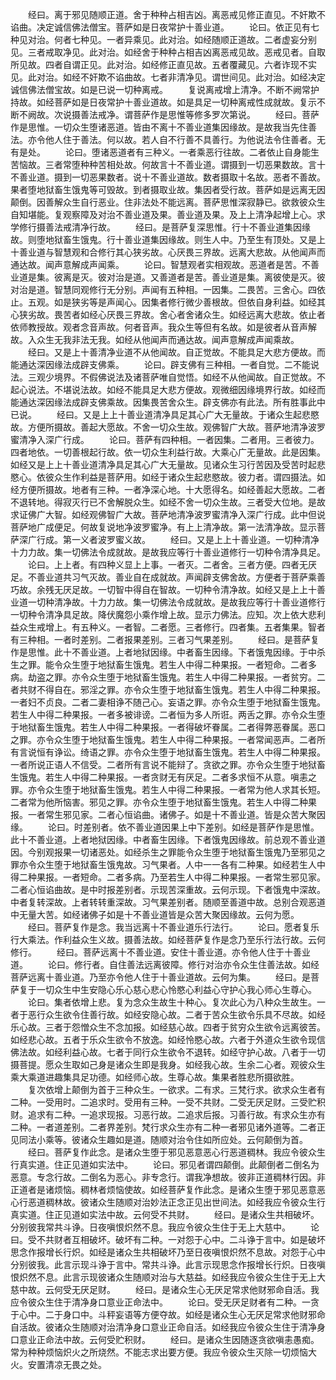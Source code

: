 <!-- { "loadSidebar": true } -->
　　经曰。离于邪见随顺正道。舍于种种占相吉凶。离恶戒见修正直见。不奸欺不谄曲。决定诚信佛法僧宝。菩萨如是日夜常护十善业道。
　　论曰。依正见有七种见对治。何者七种见。一者异乘见。此对治。如经随顺正道故。二者虚妄分别见。三者戒取净见。此对治。如经舍于种种占相吉凶离恶戒见故。恶戒见者。自取所见故。四者自谓正见。此对治。如经修正直见故。五者覆藏见。六者诈现不实见。此对治。如经不奸欺不谄曲故。七者非清净见。谓世间见。此对治。如经决定诚信佛法僧宝故。如是已说一切种离戒。
　　复说离戒增上清净。不断不阙常护持故。如经菩萨如是日夜常护十善业道故。如是具足一切种离戒性成就故。复示不断不阙故。次说摄善法戒净。谓菩萨作是思惟等修多罗次第说。
　　经曰。菩萨作是思惟。一切众生堕诸恶道。皆由不离十不善业道集因缘故。是故我当先住善法。亦令他人住于善法。何以故。若人自不行善不具善行。为他说法令住善者。无有是处。
　　论曰。堕诸恶道者有三种义。一者乘恶行往故。二者依止自身能生苦恼故。三者常堕种种苦相处故。何故言十不善业道。谓摄到一切恶果数故。言十不善业道。摄到一切恶果数者。说十不善业道故。数者摄取十名故。恶者不善故。果者堕地狱畜生饿鬼等可毁故。到者摄取业故。集因者受行故。菩萨如是远离无因颠倒。因善解众生自行恶业。住非法处不能远离。菩萨思惟深寂静已。欲救彼众生自知堪能。复观察障及对治不善业道及果。善业道及果。及上上清净起增上心。求学修行摄善法戒清净行故。
　　经曰。是菩萨复深思惟。行十不善业道集因缘故。则堕地狱畜生饿鬼。行十善业道集因缘故。则生人中。乃至生有顶处。又是上十善业道与智慧观和合修行其心狭劣故。心厌畏三界故。远离大悲故。从他闻声而通达故。闻声意解成声闻乘。
　　论曰。智慧观者实相观故。恶道者是苦。不善业道是集。彼离是灭。彼对治是道。又善道者是苦。善业道是集。离彼使是灭。彼对治是道。智慧同观修行无分别。声闻有五种相。一因集。二畏苦。三舍心。四依止。五观。如是狭劣等是声闻心。因集者修行微少善根故。但依自身利益。如经其心狭劣故。畏苦者如经心厌畏三界故。舍心者舍诸众生。如经远离大悲故。依止者依师教授故。观者念音声故。何者音声。我众生等但有名故。如是彼者从音声解故。入众生无我非法无我。如经从他闻声而通达故。闻声意解成声闻乘故。
　　经曰。又是上十善清净业道不从他闻故。自正觉故。不能具足大悲方便故。而能通达深因缘法成辟支佛乘。
　　论曰。辟支佛有三种相。一者自觉。二不能说法。三观少境界。不假佛说法及诸菩萨唯自觉悟。如经不从他闻故。自正觉故。不起心说法。不堪说法故。如经不能具足大悲方便故。观微细因缘境界行故。如经而能通达深因缘法成辟支佛乘故。因集畏苦舍众生。辟支佛亦有此法。所有胜事此中已说。
　　经曰。又是上上十善业道清净具足其心广大无量故。于诸众生起悲愍故。方便所摄故。善起大愿故。不舍一切众生故。观佛智广大故。菩萨地清净波罗蜜清净入深广行成。
　　论曰。菩萨有四种相。一者因集。二者用。三者彼力。四者地依。一切善根起行故。依一切众生利益行故。大乘心广无量故。此是因集。如经又是上上十善业道清净具足其心广大无量故。见诸众生习行苦因及受苦时起悲愍心。依彼众生作利益是菩萨用。如经于诸众生起悲愍故。彼力者。谓四摄法。如经方便所摄故。地者有三种。一者净深心地。十大愿得名。如经善起大愿故。二者不退转地。得寂灭行已不舍解脱众生。如经不舍一切众生故。三者受大位地。是故求证佛广大智。如经观佛智广大故。菩萨地清净波罗蜜清净入深广行成。此中但说菩萨地广成便足。何故复说地净波罗蜜净。有上上清净故。第一法清净故。显示菩萨深广行成。第一义者波罗蜜义故。
　　经曰。又是上上十善业道。一切种清净十力力故。集一切佛法令成就故。是故我应等行十善业道修行一切种令清净具足。
　　论曰。上上者。有四种义显上上事。一者灭。二者舍。三者方便。四者无厌足。不善业道共习气灭故。善业自在成就故。声闻辟支佛舍故。方便者于菩萨乘善巧故。余残无厌足故。一切智中得自在智故。一切种令清净故。如经又是上上十善业道一切种清净故。十力力故。集一切佛法令成就故。是故我应等行十善业道修行一切种令清净具足故。降伏魔怨小乘作增上故。显示力佛法。应知。次上依大悲利益众生戒增上。有五种义。一者智。二者愿。三者修行。四者集。五者集果。智者有三种相。一者时差别。二者报果差别。三者习气果差别。
　　经曰。是菩萨复作是思惟。此十不善业道。上者地狱因缘。中者畜生因缘。下者饿鬼因缘。于中杀生之罪。能令众生堕于地狱畜生饿鬼。若生人中得二种果报。一者短命。二者多病。劫盗之罪。亦令众生堕于地狱畜生饿鬼。若生人中得二种果报。一者贫穷。二者共财不得自在。邪淫之罪。亦令众生堕于地狱畜生饿鬼。若生人中得二种果报。一者妇不贞良。二者二妻相诤不随己心。妄语之罪。亦令众生堕于地狱畜生饿鬼。若生人中得二种果报。一者多被诽谤。二者恒为多人所诳。两舌之罪。亦令众生堕于地狱畜生饿鬼。若生人中得二种果报。一者得破坏眷属。二者得弊恶眷属。恶口之罪。亦令众生堕于地狱畜生饿鬼。若生人中得二种果报。一者常闻恶声。二者所有言说恒有诤讼。绮语之罪。亦令众生堕于地狱畜生饿鬼。若生人中得二种果报。一者所说正语人不信受。二者所有言说不能辩了。贪欲之罪。亦令众生堕于地狱畜生饿鬼。若生人中得二种果报。一者贪财无有厌足。二者多求恒不从意。嗔恚之罪。亦令众生堕于地狱畜生饿鬼。若生人中得二种果报。一者常为他人求其长短。二者常为他所恼害。邪见之罪。亦令众生堕于地狱畜生饿鬼。若生人中得二种果报。一者常生邪见家。二者心恒谄曲。诸佛子。如是十不善业道。皆是众苦大聚因缘。
　　论曰。时差别者。依不善业道因果上中下差别。如经是菩萨作是思惟。此十不善业道。上者地狱因缘。中者畜生因缘。下者饿鬼因缘故。前总观不善业道因。今别观报果一切诸恶处。如经杀生之罪能令众生堕于地狱畜生饿鬼乃至邪见之罪亦令众生堕于地狱畜生饿鬼故。习气果者。人中一一各有二种果。如经若生人中得二种果报。一者短命。二者多病。乃至若生人中得二种果报。一者常生邪见家。二者心恒谄曲故。是中时报差别者。示现苦深重故。云何示现。下者饿鬼中深故。中者复转深故。上者转转重深故。习气果差别者。随顺至善道中故。总别合观恶道中无量大苦。如经诸佛子如是十不善业道皆是众苦大聚因缘故。云何为愿。
　　经曰。菩萨复作是念。我当远离十不善业道乐行法行。
　　论曰。愿者复乐行大乘法。作利益众生义故。摄善法故。如经菩萨复作是念乃至乐行法行故。云何修行。
　　经曰。菩萨远离十不善业道。安住十善业道。亦令他人住于十善业道。
　　论曰。修行者。自住善法远离彼障。修行对治亦令众生住善法故。如经菩萨远离十善业道。乃至亦令他人住于十善业道故。云何为集。
　　经曰。是菩萨复于一切众生中生安隐心乐心慈心悲心怜愍心利益心守护心我心师心生尊心。
　　论曰。集者依增上悲。复为念众生故生十种心。复次此心为八种众生故生。一者于恶行众生欲令住善行故。如经安隐心故。二者于苦众生欲令乐具不尽故。如经乐心故。三者于怨憎众生不念加报。如经慈心故。四者于贫穷众生欲令远离彼苦。如经悲心故。五者于乐众生欲令不放逸。如经怜愍心故。六者于外道众生欲令现信佛法故。如经利益心故。七者于同行众生欲令不退转。如经守护心故。八者于一切摄菩提。愿众生取如己身是诸众生即是我身。如经我心故。生余二心者。观彼众生乘大乘道进趣集具足功德。如经师心故。生尊心故。集果者胜悲所摄欲胜。
　　复次依增上颠倒为首于三种众生。一欲求。二有求。三梵行求。欲求众生者有二种。一受用时。二追求时。受用有三种。一受不共财。二受无厌足财。三受贮积财。追求有二种。一追求现报。习恶行故。二追求后报。习善行故。有求众生亦有二种。一者道差别。二者界差别。梵行求众生亦有二种一者邪见诸外道等。二者正见同法小乘等。彼诸众生趣如是道。随顺对治令住如所应处。云何颠倒为首。
　　经曰。菩萨复作此念。是诸众生堕于邪见恶意恶心行恶道稠林。我应令彼众生行真实道。住正见道如实法中。
　　论曰。邪见者谓四颠倒。此颠倒者二倒名为恶意。专念行故。二倒名为恶心。非专念行。谓我净想故。彼非正道稠林行因。非正道者是诸烦恼。稠林者烦恼使故。如经菩萨复作此念。是诸众生堕于邪见恶意恶心行恶道稠林故。彼诸众生随顺对治妙法正念正见出世间法。如经我应令彼众生行真实道。住正见道如实法中故。云何受不共财。
　　经曰。是诸众生共相破坏。分别彼我常共斗诤。日夜嗔恨炽然不息。我应令彼众生住于无上大慈中。
　　论曰。受不共财者互相破坏。破坏有二种。一对怨于心中。二斗诤于言中。如是破坏思念作报增长行炽。如经是诸众生共相破坏乃至日夜嗔恨炽然不息故。对怨于心中分别彼我。此言示现斗诤于言中。常共斗诤。此言示现思念作报增长行炽。日夜嗔恨炽然不息。此言示现彼诸众生随顺对治与大慈益。如经我应令彼众生住于无上大慈中故。云何受无厌足财。
　　经曰。是诸众生心无厌足常求他财邪命自活。我应令彼众生住于清净身口意业正命法中。
　　论曰。受无厌足财者有二种。一贪于心中。二于身口中。斗秤妄语等方便夺故。如经是诸众生心无厌足常求他财邪命自活故。彼诸众生随顺对治清净身口意业正命自活。如经我应令彼众生住于清净身口意业正命法中故。云何受贮积财。
　　经曰。是诸众生因随逐贪欲嗔恚愚痴。常为种种烦恼炽火之所烧然。不能志求出要方便。我应令彼众生灭除一切烦恼大火。安置清凉无畏之处。
